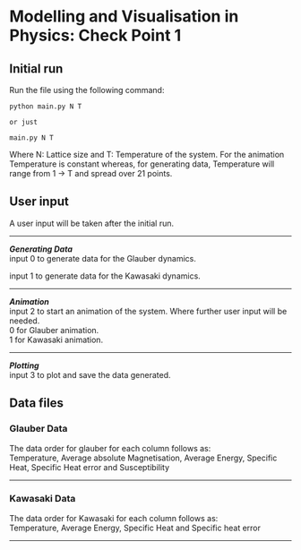 # Modelling and Visualisation in Physics: Check Point 1


## Initial run
Run the file using the following command:
```
python main.py N T

or just

main.py N T
```
Where N: Lattice size and T: Temperature of the system. 
For the animation Temperature is constant whereas, for generating data, Temperature will range
from 1 -> T and spread over 21 points. 

## User input
A user input will be taken after the initial run.

---

___Generating Data___\
input 0 to generate data for the Glauber dynamics.

input 1 to generate data for the Kawasaki dynamics.

---

___Animation___\
input 2 to start an animation of the system. Where further user input will be needed. \
0 for Glauber animation.\
1 for Kawasaki animation.

---

___Plotting___\
input 3 to plot and save the data generated.

## Data files

### Glauber Data

The data order for glauber for each column follows as:\
Temperature, Average absolute Magnetisation, Average Energy, Specific Heat, Specific Heat error and Susceptibility 

---

### Kawasaki Data

The data order for Kawasaki for each column follows as:\
Temperature, Average Energy, Specific Heat and Specific heat error

---


